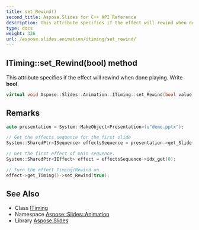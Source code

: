 ```yaml
---
title: set_Rewind()
second_title: Aspose.Slides for C++ API Reference
description: This attribute specifies if the effect will rewind when done playing. Write bool.
type: docs
weight: 326
url: /aspose.slides.animation/itiming/set_rewind/
---
```

## ITiming::set_Rewind(bool) method


This attribute specifies if the effect will rewind when done playing. Write **bool**.

```cpp
virtual void Aspose::Slides::Animation::ITiming::set_Rewind(bool value)=0
```

## Remarks



```cpp
auto presentation = System::MakeObject<Presentation>(u"demo.pptx");

// Get the effects sequence for the first slide
System::SharedPtr<ISequence> effectsSequence = presentation->get_Slide(0)->get_Timeline()->get_MainSequence();

// Get the first effect of main sequence.
System::SharedPtr<IEffect> effect = effectsSequence->idx_get(0);

// Turn the effect Timing/Rewind on.
effect->get_Timing()->set_Rewind(true);
```

## See Also

* Class [ITiming](../)
* Namespace [Aspose::Slides::Animation](../../)
* Library [Aspose.Slides](../../../)